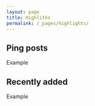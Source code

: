 ```yaml
---
layout: page
title: Highliths
permalink: /_pages/highlights/
---
```


## Ping posts

  Example

## Recently added

  Example
